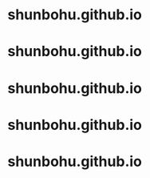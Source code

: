 # shunbohu.github.io
# shunbohu.github.io
# shunbohu.github.io
# shunbohu.github.io
# shunbohu.github.io
